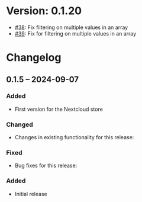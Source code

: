 # Version: 0.1.20

* [#38](https://github.com/ConductionNL/openregister/pull/38): Fix filtering on multiple values in an array
* [#39](https://github.com/ConductionNL/openregister/pull/39): Fix for filtering on multiple values in an array


# Changelog

## 0.1.5 – 2024-09-07
### Added
- First version for the Nextcloud store

### Changed
- Changes in existing functionality for this release:

### Fixed
- Bug fixes for this release:

### Added
- Initial release

